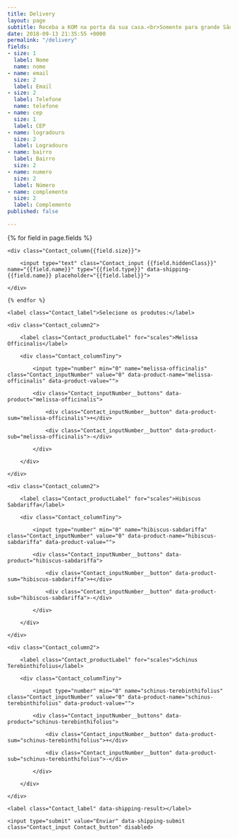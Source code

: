 ```yaml
---
title: Delivery
layout: page
subtitle: Receba a KOM na porta da sua casa.<br>Somente para grande São Paulo.
date: 2018-09-13 21:35:55 +0000
permalink: "/delivery"
fields:
- size: 1
  label: Nome
  name: nome
- name: email
  size: 2
  label: Email
- size: 2
  label: Telefone
  name: telefone
- name: cep
  size: 1
  label: CEP
- name: logradouro
  size: 2
  label: Logradouro
- name: bairro
  label: Bairro
  size: 2
- name: numero
  size: 2
  label: Número
- name: complemento
  size: 2
  label: Complemento
published: false

---
```

<form action="email_pedidos.php" data-shipping name="contact_form" method="POST" class="Contact" data-fade-medium>
{% for field in page.fields %}

    <div class="Contact_column{{field.size}}">
    
    	<input type="text" class="Contact_input {{field.hiddenClass}}" name="{{field.name}}" type="{{field.type}}" data-shipping-{{field.name}} placeholder="{{field.label}}">
    
    </div>
    
    {% endfor %}
    
    <label class="Contact_label">Selecione os produtos:</label>
    
    <div class="Contact_column2">
    
    	<label class="Contact_productLabel" for="scales">Melissa Officinalis</label>
    
    	<div class="Contact_columnTiny">
    
    		<input type="number" min="0" name="melissa-officinalis" class="Contact_inputNumber" value="0" data-product-name="melissa-officinalis" data-product-value="">
    
    		<div class="Contact_inputNumber__buttons" data-product="melissa-officinalis">
    
    			<div class="Contact_inputNumber__button" data-product-sum="melissa-officinalis">+</div>
    
    			<div class="Contact_inputNumber__button" data-product-sub="melissa-officinalis">-</div>
    
    		</div>
    
    	</div>
    
    </div>
    
    <div class="Contact_column2">
    
    	<label class="Contact_productLabel" for="scales">Hibiscus Sabdariffa</label>
    
    	<div class="Contact_columnTiny">
    
    		<input type="number" min="0" name="hibiscus-sabdariffa" class="Contact_inputNumber" value="0" data-product-name="hibiscus-sabdariffa" data-product-value="">
    
    		<div class="Contact_inputNumber__buttons" data-product="hibiscus-sabdariffa">
    
    			<div class="Contact_inputNumber__button" data-product-sum="hibiscus-sabdariffa">+</div>
    
    			<div class="Contact_inputNumber__button" data-product-sub="hibiscus-sabdariffa">-</div>
    
    		</div>
    
    	</div>
    
    </div>
    
    <div class="Contact_column2">
    
    	<label class="Contact_productLabel" for="scales">Schinus Terebinthifolius</label>
    
    	<div class="Contact_columnTiny">
    
    		<input type="number" min="0" name="schinus-terebinthifolius" class="Contact_inputNumber" value="0" data-product-name="schinus-terebinthifolius" data-product-value="">
    
    		<div class="Contact_inputNumber__buttons" data-product="schinus-terebinthifolius">
    
    			<div class="Contact_inputNumber__button" data-product-sum="schinus-terebinthifolius">+</div>
    
    			<div class="Contact_inputNumber__button" data-product-sub="schinus-terebinthifolius">-</div>
    
    		</div>
    
    	</div>
    
    </div>
    
    <label class="Contact_label" data-shipping-result></label>
    
    <input type="submit" value="Enviar" data-shipping-submit class="Contact_input Contact_button" disabled>

</form>